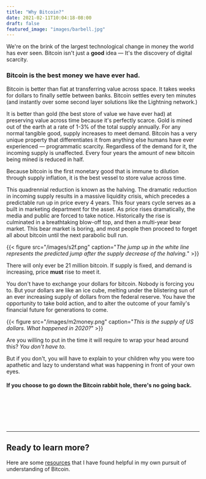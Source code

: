 ```yaml
---
title: "Why Bitcoin?"
date: 2021-02-11T10:04:18-08:00
draft: false
featured_image: "images/barbell.jpg"
---
```


We're on the brink of the largest technological change in money the world has ever seen. Bitcoin isn't just a **good** idea — It's the discovery of digital scarcity.
<!--more-->
### Bitcoin is the best money we have ever had.

Bitcoin is better than fiat at transferring value across space. It takes weeks for dollars to finally settle between banks. Bitcoin settles every ten minutes (and instantly over some second layer solutions like the Lightning network.)

It is better than gold (the best store of value we have ever had) at preserving value across time because it's perfectly scarce. Gold is mined out of the earth at a rate of 1-3% of the total supply annually. For any normal tangible good, supply increases to meet demand. Bitcoin has a very unique property that differentiates it from anything else humans have ever experienced — programmatic scarcity. Regardless of the demand for it, the incoming supply is unaffected. Every four years the amount of new bitcoin being mined is reduced in half.

Because bitcoin is the first monetary good that is immune to dilution through supply inflation, it is the best vessel to store value across time.

This quadrennial reduction is known as the halving. The dramatic reduction in incoming supply results in a massive liquidity crisis, which precedes a predictable run up in price every 4 years. This four years cycle serves as a built in marketing department for the asset. As price rises dramatically, the media and public are forced to take notice. Historically the rise is culminated in a breathtaking blow-off top, and then a multi-year bear market. This bear market is boring, and most people then proceed to forget all about bitcoin until the next parabolic bull run.

{{< figure src="/images/s2f.png" caption="*The jump up in the white line represents the predicted jump after the supply decrease of the halving.*" >}}

There will only ever be 21 million bitcoin. If supply is fixed, and demand is increasing, price **must** rise to meet it.

You don't have to exchange your dollars for bitcoin. Nobody is forcing you to. But your dollars are like an ice cube, melting under the blistering sun of an ever increasing supply of dollars from the federal reserve. You have the opportunity to take bold action, and to alter the outcome of your family's financial future for generations to come.

{{< figure src="/images/m2money.png" caption="*This is the supply of US dollars. What happened in 2020?*" >}}

Are you willing to put in the time it will require to wrap your head around this? *You don't have to.*

But if you don't, you will have to explain to your children why you were too apathetic and lazy to understand what was happening in front of your own eyes.

#### If you choose to go down the Bitcoin rabbit hole, there's no going back.

&nbsp;

&nbsp;

&nbsp;

---
## Ready to learn more?
Here are some [resources](/resources) that I have found helpful in my own pursuit of understanding of Bitcoin.
